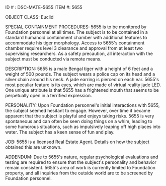 ID # : DSC-MATE-5655
ITEM #: 5655

OBJECT CLASS: Euclid

SPECIAL CONTAINMENT PROCEDURES: 5655 is to be monitored by Foundation personnel at all times. The subject is to be contained in a standard humanoid containment chamber with additional features to accommodate his tiger morphology. Access to 5655's containment chamber requires level 3 clearance and approval from at least two supervising researchers. As a safety precaution, all interaction with the subject must be conducted via remote means.

DESCRIPTION: 5655 is a male Bengal tiger with a height of 6 feet and a weight of 500 pounds. The subject wears a police cap on its head and a silver chain around his neck. A jade earring is pierced on each ear. 5655's most peculiar feature is its eyes, which are made of virtual reality jade LED. One unique attribute is that 5655 has a frightened mouth that seems to be perpetually open in a terrified expression.

PERSONALITY: Upon Foundation personnel's initial interactions with 5655, the subject seemed hesitant to engage. However, over time it became apparent that the subject is playful and enjoys taking risks. 5655 is very spontaneous and can often be seen doing things on a whim, leading to some humorous situations, such as impulsively leaping off high places into water. The subject has a keen sense of fun and play.

JOB: 5655 is a licensed Real Estate Agent. Details on how the subject obtained this are unknown.

ADDENDUM: Due to 5655's nature, regular psychological evaluations and testing are required to ensure that the subject's personality and behavior remain consistent. 5655's area of work is currently limited to Foundation property, and all inquiries from the outside world are to be screened by Foundation personnel.